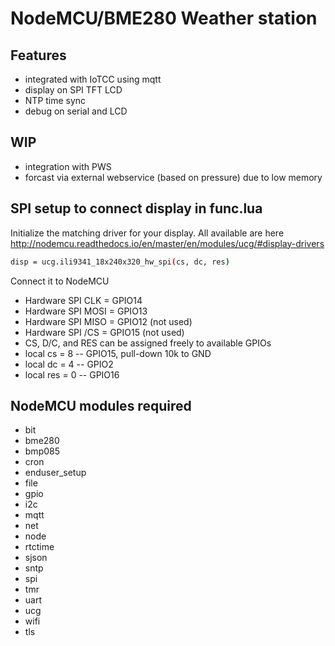 # NodeMCU/BME280 Weather station

## Features
* integrated with IoTCC using mqtt
* display on SPI TFT LCD
* NTP time sync
* debug on serial and LCD

## WIP
* integration with PWS
* forcast via external webservice (based on pressure) due to low memory

## SPI setup to connect display in func.lua
Initialize the matching driver for your display. All available are here http://nodemcu.readthedocs.io/en/master/en/modules/ucg/#display-drivers
```sh
disp = ucg.ili9341_18x240x320_hw_spi(cs, dc, res)
```

Connect it to NodeMCU
* Hardware SPI CLK  = GPIO14
* Hardware SPI MOSI = GPIO13
* Hardware SPI MISO = GPIO12 (not used)
* Hardware SPI /CS  = GPIO15 (not used)
* CS, D/C, and RES can be assigned freely to available GPIOs
* local cs  = 8 -- GPIO15, pull-down 10k to GND
* local dc  = 4 -- GPIO2
* local res = 0 -- GPIO16

## NodeMCU modules required
* bit
* bme280
* bmp085
* cron
* enduser_setup
* file
* gpio
* i2c
* mqtt
* net
* node
* rtctime
* sjson
* sntp
* spi
* tmr
* uart
* ucg
* wifi
* tls
